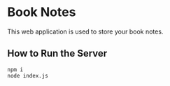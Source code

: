 # Book Notes
This web application is used to store your book notes.
## How to Run the Server
```
npm i
node index.js
```
